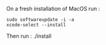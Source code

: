 On a fresh installation of MacOS run :
```
sudo softwareupdate -i -a
xcode-select --install
```

Then run :
./install